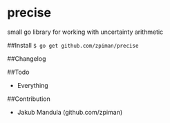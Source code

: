 precise
=======

small go library for working with uncertainty arithmetic

##Install
  `$ go get github.com/zpiman/precise`
  
##Changelog

##Todo
* Everything

##Contribution

* Jakub Mandula (github.com/zpiman)

